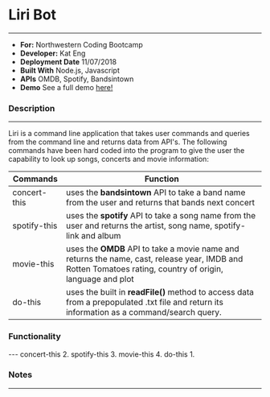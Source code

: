 # Liri Bot
---
- **For:** Northwestern Coding Bootcamp
- **Developer:** Kat Eng
- **Deployment Date** 11/07/2018
- **Built With** Node.js, Javascript
- **APIs** OMDB, Spotify, Bandsintown
- **Demo**
See a full demo [here!](https://drive.google.com/file/d/1bLbCdmK31ygWx8NLqbC10ulxZCzXuh3k/view)


### Description
---
Liri is a command line application that takes user commands and queries from the command line and returns data from API's. The following commands have been hard coded into the program to give the user the capability to look up songs, concerts and movie information:

Commands | Function
---------|---------
concert-this | uses the **bandsintown** API to take a band name from the user and returns that bands next concert
spotify-this | uses the **spotify** API to take a song name from the user and returns the artist, song name, spotify-link and album 
movie-this | uses the **OMDB** API to take a movie name and returns the name, cast, release year, IMDB and Rotten Tomatoes rating, country of origin, language and plot 
do-this | uses the built in **readFile()** method to access data from a prepopulated .txt file and return its information as a command/search query.


### Functionality
--- concert-this
2. spotify-this
3. movie-this
4. do-this
1.


### Notes
---
